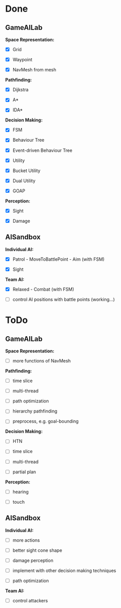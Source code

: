 # Done

## GameAILab

**Space Representation:**

- [x] Grid
- [x] Waypoint
- [x] NavMesh from mesh



**Pathfinding:**

- [x] Dijkstra
- [x] A*
- [x] IDA*



**Decision Making:**

- [x] FSM
- [x] Behaviour Tree
- [x] Event-driven Behaviour Tree
- [x] Utility
- [x] Bucket Utility
- [x] Dual Utility
- [x] GOAP



**Perception:**

- [x] Sight
- [x] Damage



## AISandbox

**Individual AI:**

- [x] Patrol - MoveToBattlePoint - Aim (with FSM)
- [x] Sight



**Team AI:**

- [x] Relaxed - Combat (with FSM)
- [ ] control AI positions with battle points (working...)



# ToDo

## GameAILab

**Space Representation:**

- [ ] more functions of NavMesh



**Pathfinding:**

- [ ] time slice
- [ ] multi-thread
- [ ] path optimization
- [ ] hierarchy pathfinding
- [ ] preprocess, e.g. goal-bounding



**Decision Making:**

- [ ] HTN
- [ ] time slice
- [ ] multi-thread
- [ ] partial plan



**Perception:**

- [ ] hearing
- [ ] touch



## AISandbox

**Individual AI:**

- [ ] more actions
- [ ] better sight cone shape
- [ ] damage perception
- [ ] implement with other decision making techniques
- [ ] path optimization



**Team AI:**

- [ ] control attackers